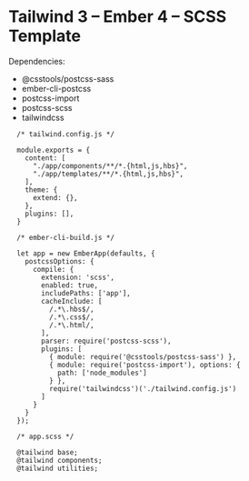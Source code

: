 # Tailwind 3 – Ember 4 – SCSS Template

Dependencies:
- @csstools/postcss-sass
- ember-cli-postcss
- postcss-import
- postcss-scss
- tailwindcss


```
  /* tailwind.config.js */
  
  module.exports = {
    content: [
      "./app/components/**/*.{html,js,hbs}",
      "./app/templates/**/*.{html,js,hbs}",
    ],
    theme: {
      extend: {},
    },
    plugins: [],
  }
```

```
  /* ember-cli-build.js */

  let app = new EmberApp(defaults, {
    postcssOptions: {
      compile: {
        extension: 'scss',
        enabled: true,
        includePaths: ['app'],
        cacheInclude: [
          /.*\.hbs$/,
          /.*\.css$/,
          /.*\.html/,
        ],
        parser: require('postcss-scss'),
        plugins: [
          { module: require('@csstools/postcss-sass') },
          { module: require('postcss-import'), options: {
            path: ['node_modules']
          } },
          require('tailwindcss')('./tailwind.config.js')
        ]
      }
    }
  });
```

```
  /* app.scss */

  @tailwind base;
  @tailwind components;
  @tailwind utilities;
```